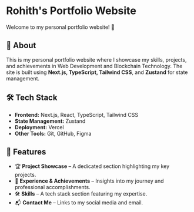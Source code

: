 # Rohith's Portfolio Website

Welcome to my personal portfolio website! 🚀

## 🌟 About
This is my personal portfolio website where I showcase my skills, projects, and achievements in Web Development and Blockchain Technology. The site is built using **Next.js, TypeScript, Tailwind CSS**, and **Zustand** for state management.

## 🛠 Tech Stack
- **Frontend:** Next.js, React, TypeScript, Tailwind CSS
- **State Management:** Zustand
- **Deployment:** Vercel
- **Other Tools:** Git, GitHub, Figma

## 🚀 Features
- 🏆 **Project Showcase** – A dedicated section highlighting my key projects.
- 💼 **Experience & Achievements** – Insights into my journey and professional accomplishments.
- 🛠 **Skills** – A tech stack section featuring my expertise.
- 📬 **Contact Me** – Links to my social media and email.
